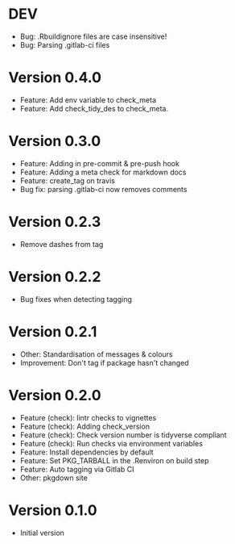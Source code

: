# DEV
  * Bug: .Rbuildignore files are case insensitive!
  * Bug: Parsing .gitlab-ci files

# Version 0.4.0
  * Feature: Add env variable to check_meta
  * Feature: Add check_tidy_des to check_meta.

# Version 0.3.0
  * Feature: Adding in pre-commit & pre-push hook
  * Feature: Adding a meta check for markdown docs
  * Feature: create_tag on travis
  * Bug fix: parsing .gitlab-ci now removes comments

# Version 0.2.3
  * Remove dashes from tag

# Version 0.2.2
  * Bug fixes when detecting tagging

# Version 0.2.1
  * Other: Standardisation of messages & colours
  * Improvement: Don't tag if package hasn't changed

# Version 0.2.0
  * Feature (check): lintr checks to vignettes
  * Feature (check): Adding check_version
  * Feature (check): Check version number is tidyverse compliant
  * Feature (check): Run checks via environment variables
  * Feature: Install dependencies by default
  * Feature: Set PKG_TARBALL in the .Renviron on build step
  * Feature: Auto tagging via Gitlab CI
  * Other: pkgdown site

# Version 0.1.0
  * Initial version
